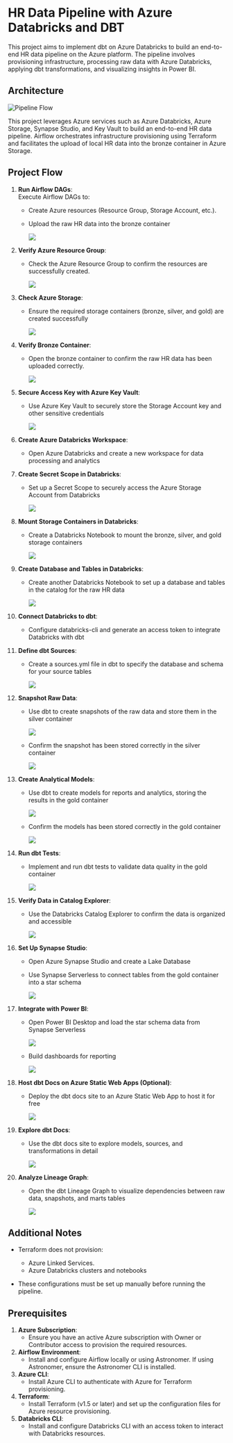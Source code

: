 # HR Data Pipeline with Azure Databricks and DBT

This project aims to implement dbt on Azure Databricks to build an end-to-end HR data pipeline on the Azure platform. The pipeline involves provisioning infrastructure, processing raw data with Azure Databricks, applying dbt transformations, and visualizing insights in Power BI.

## Architecture

![Pipeline Flow](/images/pipeline_architecture.png "Project Architecture")

This project leverages Azure services such as Azure Databricks, Azure Storage, Synapse Studio, and Key Vault to build an end-to-end HR data pipeline. Airflow orchestrates infrastructure provisioning using Terraform and facilitates the upload of local HR data into the bronze container in Azure Storage.

## Project Flow

1. **Run Airflow DAGs**:  
   Execute Airflow DAGs to:
    - Create Azure resources (Resource Group, Storage Account, etc.).
    - Upload the raw HR data into the bronze container

        ![](/images/1.airflow_dag.png "")

2. **Verify Azure Resource Group**:
    - Check the Azure Resource Group to confirm the resources are successfully created.

        ![](/images/2.azure_resource.png "")

3. **Check Azure Storage**:  
    - Ensure the required storage containers (bronze, silver, and gold) are created successfully

        ![](/images/3.azure_containers.png "")

4. **Verify Bronze Container**:  
    - Open the bronze container to confirm the raw HR data has been uploaded correctly.

        ![](/images/4.container_bronze.png "")

5. **Secure Access Key with Azure Key Vault**:  
    - Use Azure Key Vault to securely store the Storage Account key and other sensitive credentials

        ![](/images/5.azure_keyvault.png "")

6. **Create Azure Databricks Workspace**:  
    - Open Azure Databricks and create a new workspace for data processing and analytics


7. **Create Secret Scope in Databricks**: 
    - Set up a Secret Scope to securely access the Azure Storage Account from Databricks

        ![](/images/7.databricks_secretscope.png "")

8. **Mount Storage Containers in Databricks**: 
    - Create a Databricks Notebook to mount the bronze, silver, and gold storage containers

        ![](/images/8.databricks_nb_1.png "")

9. **Create Database and Tables in Databricks**: 
    - Create another Databricks Notebook to set up a database and tables in the catalog for the raw HR data

        ![](/images/9.databricks_nb_2.png "")

10. **Connect Databricks to dbt**: 
    - Configure databricks-cli and generate an access token to integrate Databricks with dbt


11. **Define dbt Sources**: 
    - Create a sources.yml file in dbt to specify the database and schema for your source tables

        ![](/images/11.dbt_sources.png "")

12. **Snapshot Raw Data**: 
    - Use dbt to create snapshots of the raw data and store them in the silver container

        ![](/images/12.dbt_snapshots.png "")

    - Confirm the snapshot has been stored correctly in the silver container

        ![](/images/12.container_silver.png "")

13. **Create Analytical Models**: 
    - Use dbt to create models for reports and analytics, storing the results in the gold container

        ![](/images/13.dbt_models.png "")

    - Confirm the models has been stored correctly in the gold container

        ![](/images/13.container_gold.png "")

14. **Run dbt Tests**: 
    - Implement and run dbt tests to validate data quality in the gold container

        ![](/images/14.dbt_test.png "")

15. **Verify Data in Catalog Explorer**: 
    - Use the Databricks Catalog Explorer to confirm the data is organized and accessible

        ![](/images/15.databricks_catalog.png "")
    
16. **Set Up Synapse Studio**: 
    - Open Azure Synapse Studio and create a Lake Database
    - Use Synapse Serverless to connect tables from the gold container into a star schema

        ![](/images/17.azure_synapse.png "")

17. **Integrate with Power BI**: 
    - Open Power BI Desktop and load the star schema data from Synapse Serverless

        ![](/images/18.powerbi_load.png "")

    - Build dashboards for reporting

        ![](/images/19.powerbi_apps.gif "")

18. **Host dbt Docs on Azure Static Web Apps (Optional)**: 
    - Deploy the dbt docs site to an Azure Static Web App to host it for free

        ![](/images/20.azure_webapp_2.png "")

19. **Explore dbt Docs**: 
    - Use the dbt docs site to explore models, sources, and transformations in detail

        ![](/images/21.dbt_docs.png "")

20. **Analyze Lineage Graph**: 
    - Open the dbt Lineage Graph to visualize dependencies between raw data, snapshots, and marts tables

        ![](/images/22.dbt_lineage.png "")

## Additional Notes

- Terraform does not provision:
  - Azure Linked Services.
  - Azure Databricks clusters and notebooks

- These configurations must be set up manually before running the pipeline.

## Prerequisites

1. **Azure Subscription**: 
    - Ensure you have an active Azure subscription with Owner or Contributor access to provision the required resources.
2. **Airflow Environment**: 
    - Install and configure Airflow locally or using Astronomer. If using Astronomer, ensure the Astronomer CLI is installed.
3. **Azure CLI**:
    - Install Azure CLI to authenticate with Azure for Terraform provisioning.
4. **Terraform**: 
    - Install Terraform (v1.5 or later) and set up the configuration files for Azure resource provisioning.
5. **Databricks CLI**: 
    - Install and configure Databricks CLI with an access token to interact with Databricks resources.
   